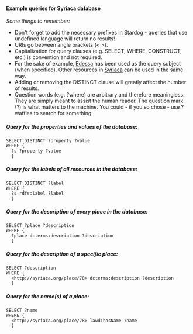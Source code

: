 #### Example queries for Syriaca database

_Some things to remember:_
* Don't forget to add the necessary prefixes in Stardog - queries that use undefined language will return no results!
* URIs go between angle brackets (< >).
* Capitalization for query clauses (e.g. SELECT, WHERE, CONSTRUCT, etc.) is convention and not required.
* For the sake of example, [Edessa](http://syriaca.org/place/78/html) has been used as the query subject (when specified). Other resources in [Syriaca](syriaca.org) can be used in the same way.
* Adding or removing the DISTINCT clause will greatly affect the number of results.
* Question words (e.g. ?where) are arbitrary and therefore meaningless. They are simply meant to assist the human reader. The question mark (?) is what matters to the machine. You could - if you so chose - use ?waffles to search for something.

##### Query for the properties and values of the database:

```
SELECT DISTINCT ?property ?value
WHERE {
  ?s ?property ?value
  }
```


##### Query for the labels of all resources in the database:

```
SELECT DISTINCT ?label
WHERE {
  ?s rdfs:label ?label
  }
```


##### Query for the description of every place in the database:

```
SELECT ?place ?description
WHERE {
  ?place dcterms:description ?description
  }
```


##### Query for the description of a specific place:

```
SELECT ?description
WHERE {
  <http://syriaca.org/place/78> dcterms:description ?description
  }
```


##### Query for the name(s) of a place:

```
SELECT ?name
WHERE {
  <http://syriaca.org/place/78> lawd:hasName ?name
  }
```

